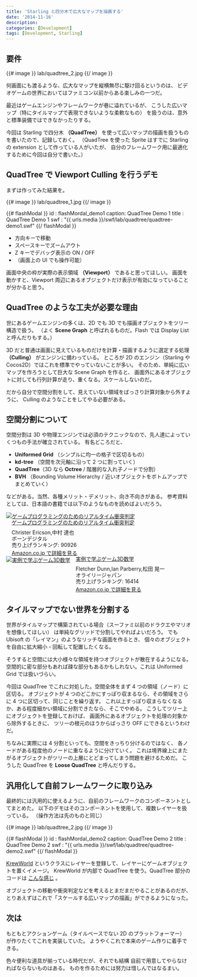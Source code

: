 ```yaml
---
title: 'Starling と四分木で広大なマップを描画する'
date: '2014-11-16'
description:
categories: [Development]
tags: [Development, Starling]
---
```


## 要件

{{# image }}
  lab/quadtree_2.jpg
{{/ image }}

何画面にも渡るような、広大なマップを縦横無尽に駆け回るというのは、
ビデオゲームの世界においてはファミコン以前からある楽しみの一つだ。

最近はゲームエンジンやフレームワークが巷に溢れているが、
こうした広いマップ（特にタイルマップで表現できないような柔軟なもの）
を扱うのは、意外と標準装備ではできなかったりする。

今回は Starling で四分木 **（QuadTree）** を使って広いマップの描画を扱うものを書いたので、記録しておく。
（QuadTree を使った Sprite はすでに Starling の extension として作っている人がいたが、
  自分のフレームワーク用に最適化するために今回は自分で書いた。）

## QuadTree で Viewport Culling を行うデモ

まずは作ってみた結果を。

{{# image }}
  lab/quadtree_1.jpg
{{/ image }}

{{# flashModal }}
  id     : flashMordal_demo1
  caption: QuadTree Demo 1
  title  : QuadTree Demo 1
  swf    : "{{ urls.media }}/swf/lab/quadtree/quadtree-demo1.swf"
{{/ flashModal }}

- 方向キーで移動
- スペースキーでズームアウト
- Z キーでデバッグ表示の ON / OFF
- （画面上の UI でも操作可能）

画面中央の枠が実際の表示領域 **（Viewport）** であると思ってほしい。
画面を動かすと、Viewport 周辺にあるオブジェクトだけ表示が有効になっていることが分かると思う。


## QuadTree のような工夫が必要な理由

世にあるゲームエンジンの多くは、2D でも 3D でも描画オブジェクトをツリー構造で扱う。
（よく **Scene Graph** と呼ばれるものだ。Flash では Display List と呼んだりもする。）

3D だと普通は画面に見えているものだけを計算・描画するように選定する処理 **（Culling）** がエンジンに備わっている。
ところが 2D のエンジン（Starling や Cocos2D）ではこれを標準でやっていないことが多い。
そのため、単純に広いマップを作ろうとして巨大な Scene Graph を作ると、
画面外にあるオブジェクトに対しても行列計算が走り、重くなる。スケールしないのだ。

だから自分で空間分割をして、見えていない領域をばっさり計算対象から外すように、
Culling のようなことをしてやる必要がある。


## 空間分割について

空間分割は 3D や物理エンジンでは必須のテクニックなので、先人達によっていくつもの手法が確立されている。
有名どころだと、

- **Uniformed Grid** （シンプルに均一の格子で区切るもの）
- **kd-tree** （空間を次元軸に沿って 2 つに割っていく）
- **QuadTree**（3D なら **Octree** / 階層的な入れ子ノードで分割）
- **BVH** （Bounding Volume Hierarchy / 近いオブジェクトをボトムアップでまとめていく）

などがある。当然、各種メリット・デメリット、向き不向きがある。
参考資料としては、日本語の書籍では以下のようなものを読めばよいだろう。

<div class="box-indent shadow radius">
  <div class="azlink-box" style="margin-bottom:0px"><div class="azlink-image" style="float:left"><a href="http://www.amazon.co.jp/exec/obidos/ASIN/493900791X/tkoreshiki-22/ref=nosim/" name="azlinklink" target="_blank"><img src="http://ecx.images-amazon.com/images/I/412KJM247ZL._SL160_.jpg" alt="ゲームプログラミングのためのリアルタイム衝突判定" style="border:none" /></a></div><div class="azlink-info" style="float:left;margin-left:15px;line-height:120%"><div class="azlink-name" style="margin-bottom:10px;line-height:120%"><a href="http://www.amazon.co.jp/exec/obidos/ASIN/493900791X/tkoreshiki-22/ref=nosim/" name="azlinklink" target="_blank">ゲームプログラミングのためのリアルタイム衝突判定</a><div class="azlink-powered-date" style="font-size:7pt;margin-top:5px;font-family:verdana;line-height:120%"></div></div><div class="azlink-detail">Christer Ericson,中村 達也<br />ボーンデジタル<br />売り上げランキング: 90926<br /></div><div class="azlink-link" style="margin-top:5px"><a href="http://www.amazon.co.jp/exec/obidos/ASIN/493900791X/tkoreshiki-22/ref=nosim/" target="_blank">Amazon.co.jp で詳細を見る</a></div></div><div class="azlink-footer" style="clear:left"></div></div>
</div>

<div class="box-indent shadow radius">
  <div class="azlink-box" style="margin-bottom:0px"><div class="azlink-image" style="float:left"><a href="http://www.amazon.co.jp/exec/obidos/ASIN/4873113776/tkoreshiki-22/ref=nosim/" name="azlinklink" target="_blank"><img src="http://ecx.images-amazon.com/images/I/51eEnJzt%2BPL._SL160_.jpg" alt="実例で学ぶゲーム3D数学" style="border:none" /></a></div><div class="azlink-info" style="float:left;margin-left:15px;line-height:120%"><div class="azlink-name" style="margin-bottom:10px;line-height:120%"><a href="http://www.amazon.co.jp/exec/obidos/ASIN/4873113776/tkoreshiki-22/ref=nosim/" name="azlinklink" target="_blank">実例で学ぶゲーム3D数学</a><div class="azlink-powered-date" style="font-size:7pt;margin-top:5px;font-family:verdana;line-height:120%"></div></div><div class="azlink-detail">Fletcher Dunn,Ian Parberry,松田 晃一<br />オライリージャパン<br />売り上げランキング: 16414<br /></div><div class="azlink-link" style="margin-top:5px"><a href="http://www.amazon.co.jp/exec/obidos/ASIN/4873113776/tkoreshiki-22/ref=nosim/" target="_blank">Amazon.co.jp で詳細を見る</a></div></div><div class="azlink-footer" style="clear:left"></div></div>
</div>

## タイルマップでない世界を分割する

世界がタイルマップで構築されている場合（スーファミ以前のドラクエやマリオを想像してほしい）
は単純なグリッドで分割してやればよいだろう。
でも Ubisoft の「レイマン」のようなリッチな画面を作るとき、
個々のオブジェクトを自由に拡大縮小・回転して配置したくなる。

そうすると空間には大小様々な領域を持つオブジェクトが散在するようになる。
空間的に密な部分もあれば疎な部分もあるかもしれない。これは Uniformed Grid では扱いづらい。

今回は QuadTree でこれに対処した。空間全体をまず 4 つの領域（ノード）に区切る。
オブジェクトが 4 つのどこかにすっぽり収まるなら、その領域をさらに 4 つに区切って、同じことを繰り返す。
これ以上すっぽり収まらなくなるか、ある程度細かい領域に分割できたなら、そこでやめる。
こうしてツリー上にオブジェクトを登録しておけば、
画面外にあるオブジェクトを処理の対象から除外するときに、
ツリーの根元のほうからばっさり OFF にできるというわけだ。

ちなみに実際には 4 分割といっても、空間をきっちり分けるのではなく、
各ノードがある程度他のノードに重なるように分けていく。
これは境界線上にまたがるオブジェクトがツリーの上層にとどまってしまう問題を避けるためだ。
こうした QuadTree を **Loose QuadTree** と呼んだりする。


## 汎用化して自前フレームワークに取り込み

最終的には汎用的に使えるように、自前のフレームワークのコンポーネントとしてまとめた。
以下のデモはそのコンポーネントを使用して、複数レイヤーを扱っている。
（操作方法は先のものと同じ）

{{# image }}
  lab/quadtree_2.jpg
{{/ image }}

{{# flashModal }}
  id     : flashMordal_demo2
  caption: QuadTree Demo 2
  title  : QuadTree Demo 2
  swf    : "{{ urls.media }}/swf/lab/quadtree/quadtree-demo2.swf"
{{/ flashModal }}
<br/>

[KrewWorld](https://github.com/tatsuya-koyama/krewFramework/blob/master/krew-framework/krewfw/builtin_actor/world/KrewWorld.as)
というクラスにレイヤーを登録して、レイヤーにゲームオブジェクトを置くイメージ。
KrewWorld が内部で QuadTree を使う。QuadTree 部分のコードは
[こんな感じ](https://github.com/tatsuya-koyama/krewFramework/blob/master/krew-framework/krewfw/builtin_actor/world/QuadTreeSprite.as)
。

オブジェクトの移動や衝突判定などを考えるとまだまだやることがあるのだが、
とりあえずはこれで「スケールする広いマップの描画」ができるようになった。


## 次は

もともとアクションゲーム（タイルベースでない 2D のプラットフォーマー）
が作りたくてこれを実装していた。
ようやくこれで本来のゲーム作りに着手できる。

色々便利な道具が揃っている時代だが、それでも結構
自前で用意してやらなければならないものはある。
ものを作るためには努力は惜しんではなるまい。


